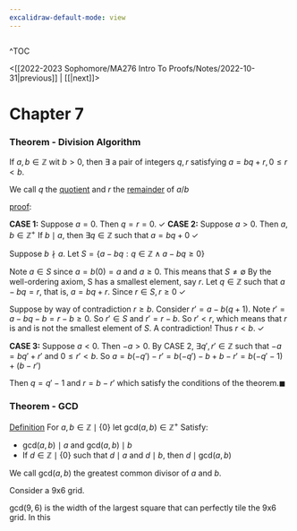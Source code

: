 ```yaml
---
excalidraw-default-mode: view
---
```



```toc

```

^TOC

<[[2022-2023 Sophomore/MA276 Intro To Proofs/Notes/2022-10-31|previous]] | [[|next]]>

# Chapter 7

### Theorem - Division Algorithm

If $a,b\in\mathbb{Z}$ wit $b>0,$ then $\exists$ a pair of integers $q,r$ satisfying $a=bq+r,0\leq r<b.$

We call $q$ the <u>quotient</u> and $r$ the <u>remainder</u> of $a/b$

<u>proof</u>:

**CASE 1:** Suppose $a=0.$ Then $q=r=0.\;\checkmark$
**CASE 2:** Suppose $a>0$. Then $a,b\in\mathbb{Z}^+$
If  $b\mid a$, then $\exists q\in\mathbb{Z}$ such that $a = bq+0\;\checkmark$

Suppose $b \nmid a.$ Let $S=\{a-bq:q\in\mathbb{Z}\land a - bq \geq 0\}$

Note $a \in S$ since $a=b(0) = a$ and $a\geq 0.$ This means that $S\neq \emptyset$ By the well-ordering axiom, S has a smallest element, say $r$. Let  $q\in\mathbb{Z}$ such that $a-bq=r,$ that is, $a=bq+r.$ Since $r\in S, r\geq 0\;\checkmark$

Suppose by way of contradiction $r\geq b.$ Consider $r'=a-b(q+1).$ Note $r'=a-bq-b=r-b\geq 0.$ So $r'\in S$ and $r'=r-b.$ So $r'<r,$ which means that $r$ is and is not the smallest element of $S$. A contradiction! Thus $r<b.\;\checkmark$

**CASE 3:** Suppose $a<0.$ Then $-a>0.$ By CASE 2, $\exists q',r' \in \mathbb{Z}$ such that $-a=bq'+r'$ and $0\leq r'<b.$ So $a=b(-q')-r' = b(-q')-b+b-r' = b(-q'-1)+(b-r')$

Then $q=q'-1$ and $r= b-r'$ which satisfy the conditions of the theorem.$\blacksquare$

### Theorem - GCD

<u>Definition</u>
For $a,b\in\mathbb{Z}\mid\{0\}$ let $\text{gcd}(a,b)\in\mathbb{Z}^+$
Satisfy:
- $\text{gcd}(a,b)\mid a$ and $\text{gcd}(a,b)\mid b$
- If $d\in\mathbb{Z}\mid\{0\}$ such that $d\mid a$ and $d\mid b,$ then $d\mid \text{gcd}(a,b)$

We call $\text{gcd}(a,b)$ the greatest common divisor of $a$ and $b$.


Consider a 9x6 grid.

$\text{gcd}(9,6)$ is the width of the largest square that can perfectly tile the 9x6 grid. In this